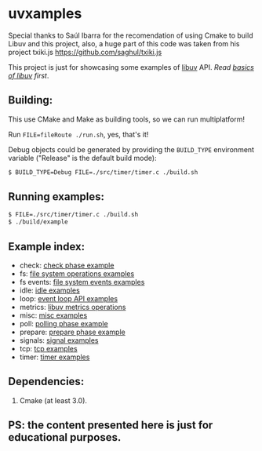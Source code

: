 # uvxamples

Special thanks to Saúl Ibarra for the recomendation of using Cmake
to build Libuv and this project, also, a huge part of this code was
taken from his project txiki.js https://github.com/saghul/txiki.js

This project is just for showcasing some examples of [libuv](http://libuv.org/) API.
_Read [basics of libuv](http://docs.libuv.org/en/v1.x/guide/basics.html#basics-of-libuv) first_.

## Building:

This use CMake and Make as building tools, so we can run multiplatform!

Run `FILE=fileRoute ./run.sh`, yes, that's it!

Debug objects could be generated by providing the `BUILD_TYPE` environment variable
("Release" is the default build mode):

```sh
$ BUILD_TYPE=Debug FILE=./src/timer/timer.c ./build.sh
```

## Running examples:

```sh
$ FILE=./src/timer/timer.c ./build.sh
$ ./build/example
```

## Example index:

* check: [check phase example](/src/check)
* fs: [file system operations examples](/src/fs)
* fs events: [file system events examples](/src/fs_events)
* idle: [idle examples](/src/idle)
* loop: [event loop API examples](/src/loop)
* metrics: [libuv metrics operations](/src/metrics)
* misc: [misc examples](/src/misc)
* poll: [polling phase example](/src/poll)
* prepare: [prepare phase example](/src/prepare)
* signals: [signal examples](/src/signals)
* tcp: [tcp examples](/src/tcp)
* timer: [timer examples](/src/timer)

## Dependencies:

1. Cmake (at least 3.0).

## PS: the content presented here is just for educational purposes.
